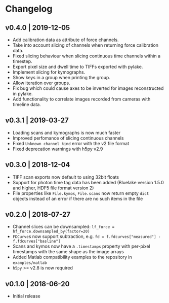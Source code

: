 # Changelog

## v0.4.0 | 2019-12-05

* Add calibration data as attribute of force channels.
* Take into account slicing of channels when returning force calibration data.
* Fixed slicing behaviour when slicing continuous time channels within a timestep.
* Export pixel size and dwell time to TIFFs exported with pylake.
* Implement slicing for kymographs.
* Show keys in a group when printing the group.
* Allow iteration over groups.
* Fix bug which could cause axes to be inverted for images reconstructed in pylake.
* Add functionality to correlate images recorded from cameras with timeline data.

## v0.3.1 | 2019-03-27

* Loading scans and kymographs is now much faster
* Improved perfomance of slicing continuous channels
* Fixed `Unknown channel kind` error with the v2 file format
* Fixed deprecation warnings with h5py v2.9

## v0.3.0 | 2018-12-04

* TIFF scan exports now default to using 32bit floats
* Support for photon time tag data has been added (Bluelake version 1.5.0 and higher, HDF5 file format version 2)
* File properties like `File.kymos`, `File.scans` now return empty `dict` objects instead of an error if there are no such items in the file

## v0.2.0 | 2018-07-27

* Channel slices can be downsampled: `lf_force = hf_force.downsampled_by(factor=20)`
* `FDCurve`s now support subtraction, e.g. `fd = f.fdcurves["measured"] - f.fdcurves["basline"]`
* Scans and kymos now have a `.timestamps` property with per-pixel timestamps with the same shape as the image arrays
* Added Matlab compatibility examples to the repository in `examples/matlab`
* `h5py` >= v2.8 is now required

## v0.1.0 | 2018-06-20

* Initial release
